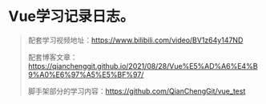# Vue学习记录日志。
>配套学习视频地址：https://www.bilibili.com/video/BV1z64y147ND
>
>配套博客文章：https://qianchenggit.github.io/2021/08/28/Vue%E5%AD%A6%E4%B9%A0%E6%97%A5%E5%BF%97/
>
>脚手架部分的学习内容：https://github.com/QianChengGit/vue_test
